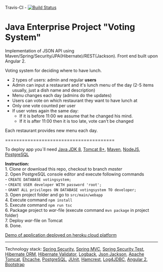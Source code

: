 Travis-CI - [![Build Status](https://travis-ci.org/SergiyDyrda/Voting-System.svg?branch=master)](https://travis-ci.org/SergiyDyrda/Voting-System)

Java Enterprise Project "Voting System"
=======================================

Implementation of JSON API using Maven/Spring/Security/JPA(Hibernate)/REST(Jackson). Front end built upon Angular 2.

Voting system for deciding where to have lunch.

 * 2 types of users: admin and regular **users**
 * Admin can input a restaurant and it's lunch menu of the day (2-5 items usually, just a dish name and description)
 * Menu changes each day (admins do the updates)
 * Users can vote on which restaurant they want to have lunch at
 * Only one vote counted per user
 * If user votes again the same day:
    - If it is before 11:00 we assume that he changed his mind.
    - If it is after 11:00 then it is too late, vote can't be changed

Each restaurant provides new menu each day.

=======================================

To deploy app you`ll need <a href="http://www.oracle.com/technetwork/pt/java/javase/downloads/jdk8-downloads-2133151.html">Java JDK 8</a>, <a href="https://tomcat.apache.org/download-80.cgi">Tomcat 8+</a>, <a href="https://maven.apache.org/download.cgi">Maven</a>, <a href="https://nodejs.org/en/">NodeJS</a>, <a href="https://www.postgresql.org/download/">PostgreSQL</a>


**Instruction:**    
    1. Clone or download this repo, checkout to branch _master_    
    2. Open PostgreSQL console editor and execute following commands       
            - ```CREATE DATABASE votingsystem;```   
            - ```CREATE USER developer WITH password 'root';```     
            - ```GRANT ALL privileges ON DATABASE votingsystem TO developer;```     
    3. Open project folder and go to ```src/main/webapp```   
    4. Execute command ```npm install```   
    5. Execute command ```npm run tsc```   
    6. Package project to _war_-file (execute command ```mvn package``` in project folder)  
    7. Deploy _war_-file on Tomcat  
    8. Done.        


<a href="https://votingsystem01.herokuapp.com">Demo of application deployed on heroku cloud platform</a>

-----------------------------
Technology stack: <a href="http://projects.spring.io/spring-security/">Spring Security</a>, <a href="http://docs.spring.io/spring/docs/current/spring-framework-reference/html/mvc.html">Spring MVC</a>, <a href="http://spring.io/blog/2014/05/07/preview-spring-security-test-method-security">Spring Security Test</a>, <a href="http://hibernate.org/orm/">Hibernate ORM</a>, <a href="http://hibernate.org/validator/">Hibernate Validator</a>,
<a href="https://logback.qos.ch">Logback</a>, <a href="https://github.com/FasterXML/jackson">Json Jackson</a>, <a href="http://tomcat.apache.org/">Apache Tomcat</a>, <a href="http://ehcache.org">Ehcache</a>, <a href="http://www.postgresql.org/">PostgreSQL</a>, <a href="http://junit.org/">JUnit</a>, <a href="http://hamcrest.org/JavaHamcrest/">Hamcrest</a>, <a href="http://code.google.com/p/log4jdbc-remix">Log4JDBC</a>, <a href="https://angular.io/">Angular 2</a>, <a href="http://getbootstrap.com/">Bootstrap</a>



